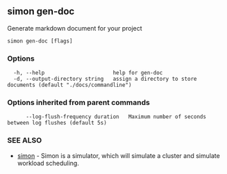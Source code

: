 ## simon gen-doc

Generate markdown document for your project

```
simon gen-doc [flags]
```

### Options

```
  -h, --help                      help for gen-doc
  -d, --output-directory string   assign a directory to store documents (default "./docs/commandline")
```

### Options inherited from parent commands

```
      --log-flush-frequency duration   Maximum number of seconds between log flushes (default 5s)
```

### SEE ALSO

* [simon](simon.md)	 - Simon is a simulator, which will simulate a cluster and simulate workload scheduling.

